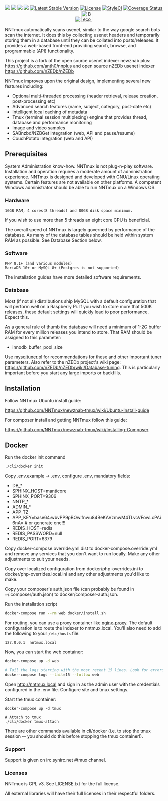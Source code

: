 <p align="center">
    <a href="https://codeclimate.com/github/NNTmux/newznab-tmux"><img src="https://codeclimate.com/github/NNTmux/newznab-tmux/badges/gpa.svg"></a>
    <a href="https://scrutinizer-ci.com/g/NNTmux/newznab-tmux/build-status/dev"><img src="https://scrutinizer-ci.com/g/NNTmux/newznab-tmux/badges/build.png?b=dev"></a>
    <a href="https://scrutinizer-ci.com/g/NNTmux/newznab-tmux/?branch=dev"><img src="https://scrutinizer-ci.com/g/NNTmux/newznab-tmux/badges/quality-score.png?b=dev"></a>
    <a href="https://travis-ci.org/NNTmux/newznab-tmux"><img src="https://travis-ci.org/NNTmux/newznab-tmux.svg?branch=dev"></a>
    <a href="https://packagist.org/packages/nntmux/newznab-tmux"><img src="https://poser.pugx.org/nntmux/newznab-tmux/v/stable.svg" alt="Latest Stable Version"></a>
    <a href="https://packagist.org/packages/nntmux/newznab-tmux"><img src="https://poser.pugx.org/nntmux/newznab-tmux/license.svg" alt="License"></a>
    <a href="https://styleci.io/repos/22602573"><img src="https://styleci.io/repos/22602573/shield?branch=dev" alt="StyleCI"></a>
    <a href='https://coveralls.io/github/NNTmux/newznab-tmux?branch=0.x'><img src='https://coveralls.io/repos/github/NNTmux/newznab-tmux/badge.svg?branch=dev' alt='Coverage Status' /></a>
    <a href="https://github.com/prettier/prettier"><img src=https://img.shields.io/badge/code_style-prettier-ff69b4.svg?style=flat-square"></a>
    <a href="https://www.patreon.com/bePatron?u=6160908"><img src="https://c5.patreon.com/external/logo/become_a_patron_button.png" alt="Become a Patron!" height="35"></a>
</p>



NNTmux automatically scans usenet, similar to the way google search bots scan the internet. It does this by collecting usenet headers and temporarily storing them in a database until they can be collated into posts/releases. It provides a web-based front-end providing search, browse, and programmable (API) functionality.

This project is a fork of the open source usenet indexer newznab plus: https://github.com/anth0/nnplus and open source nZEDb usenet indexer https://github.com/nZEDb/nZEDb

NNTmux improves upon the original design, implementing several new features including:

- Optional multi-threaded processing (header retrieval, release creation, post-processing etc)
- Advanced search features (name, subject, category, post-date etc)
- Intelligent local caching of metadata
- Tmux (terminal session multiplexing) engine that provides thread, database and performance monitoring
- Image and video samples
- SABnzbd/NZBGet integration (web, API and pause/resume)
- CouchPotato integration (web and API)


## Prerequisites

System Administration know-how. NNTmux is not plug-n-play software. Installation and operation requires a moderate amount of administration experience. NNTmux is designed and developed with GNU/Linux operating systems. Certain features are not available on other platforms. A competent Windows administrator should be able to run NNTmux on a Windows OS.

### Hardware

	16GB RAM, 4 cores(8 threads) and 80GB disk space minimum.

If you wish to use more than 5 threads an eight core CPU is beneficial.

The overall speed of NNTmux is largely governed by performance of the database. As many of the database tables should be held within system RAM as possible. See Database Section below.

### Software

	PHP 8.1+ (and various modules)
	MariaDB 10+ or MySQL 8+ (Postgres is not supported)
The installation guides have more detailed software requirements.

### Database

Most (if not all) distributions ship MySQL with a default configuration that will perform well on a Raspberry Pi. If you wish to store more that 500K releases, these default settings will quickly lead to poor performance. Expect this.

As a general rule of thumb the database will need a minimum of 1-2G buffer RAM for every million releases you intend to store. That RAM should be assigned to this parameter:

- innodb_buffer_pool_size

Use [mysqltuner.pl](http://mysqltuner.pl "MySQL tuner - Use it!") for recommendations for these and other important tuner parameters. Also refer to the nZEDb project's wiki page: https://github.com/nZEDb/nZEDb/wiki/Database-tuning. This is particularly important before you start any large imports or backfills.


## Installation

 Follow NNTmux Ubuntu install guide:

 https://github.com/NNTmux/newznab-tmux/wiki/Ubuntu-Install-guide

 For composer install and getting NNTmux follow this guide:

 https://github.com/NNTmux/newznab-tmux/wiki/Installing-Composer

## Docker

Run the docker init command
```bash
./cli/docker init
```

Copy .env.example -> .env, configure .env, mandatory fields:
- DB_*
- SPHINX_HOST=manticore
- SPHINX_PORT=9306
- NNTP_*
- ADMIN_*
- APP_TZ
- APP_KEY=base64:wbvPP9pBOwifnwu84BeKAVzmwM4TLvcVFowLcPAi6nA= # or generate one!!!
- REDIS_HOST=redis
- REDIS_PASSWORD=null
- REDIS_PORT=6379

Copy docker-compose.override.yml.dist to docker-compose.override.yml and remove any services that you don't want to run locally. Make any other adjustments to suit your needs.

Copy over localized configuration from docker/php-overrides.ini to docker/php-overrides.local.ini and any other adjustments you'd like to make.

Copy your composer's auth.json file (can probably be found in ~/.composer/auth.json) to docker/composer-auth.json.

Run the installation script
```bash
docker-compose run --rm web docker/install.sh
```

For routing, you can use a proxy container like [nginx-proxy](https://github.com/nginx-proxy/nginx-proxy). The default configuration is to route the indexer to nntmux.local. You'll also need to add the following to your `/etc/hosts` file:
```
127.0.0.1  nntmux.local
```

Now, you can start the web container:
```bash
docker-compose up -d web

# Tail the logs starting with the most recent 15 lines. Look for errors and resolve any issues.
docker-compose logs --tail=15 --follow web
```

Open http://nntmux.local and sign in as the admin user with the credentials configured in the .env file. Configure site and tmux settings.

Start the tmux container:
```
docker-compose up -d tmux

# Attach to tmux
./cli/docker tmux-attach
```

There are other commands available in cli/docker (i.e. to stop the tmux session -- you should do this before stopping the tmux container!).

### Support

 Support is given on irc.synirc.net #tmux channel.

### Licenses

 NNTmux is GPL v3. See LICENSE.txt for the full license.

 All external libraries will have their full licenses in their respectful folders.






